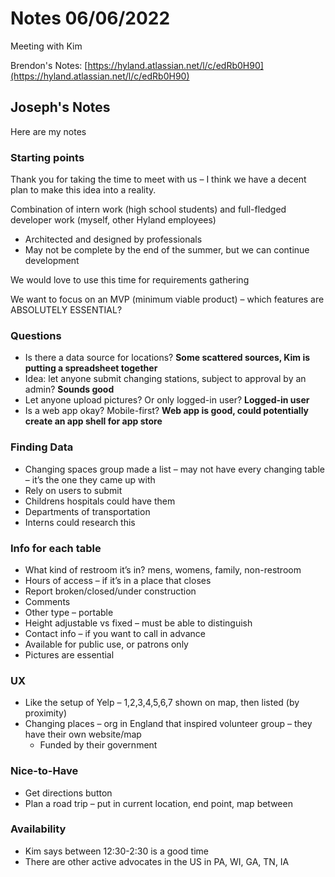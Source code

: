 # Notes 06/06/2022
Meeting with Kim

Brendon's Notes: [https://hyland.atlassian.net/l/c/edRb0H90](https://hyland.atlassian.net/l/c/edRb0H90)

## Joseph's Notes
Here are my notes

### Starting points
Thank you for taking the time to meet with us – I think we have a decent plan to make this idea into a reality.

Combination of intern work (high school students) and full-fledged developer work (myself, other Hyland employees)
-	Architected and designed by professionals
-	May not be complete by the end of the summer, but we can continue development

We would love to use this time for requirements gathering 

We want to focus on an MVP (minimum viable product) – which features are ABSOLUTELY ESSENTIAL?

### Questions
-	Is there a data source for locations? **Some scattered sources, Kim is putting a spreadsheet together**
-	Idea: let anyone submit changing stations, subject to approval by an admin? **Sounds good**
-	Let anyone upload pictures? Or only logged-in user? **Logged-in user**
-	Is a web app okay? Mobile-first? **Web app is good, could potentially create an app shell for app store**

### Finding Data
- Changing spaces group made a list – may not have every changing table – it’s the one they came up with
- Rely on users to submit
-	Childrens hospitals could have them
-	Departments of transportation
- Interns could research this

### Info for each table
- What kind of restroom it’s in? mens, womens, family, non-restroom
- Hours of access – if it’s in a place that closes
- Report broken/closed/under construction
- Comments
- Other type – portable
- Height adjustable vs fixed – must be able to distinguish
- Contact info – if you want to call in advance
- Available for public use, or patrons only
- Pictures are essential

### UX
- Like the setup of Yelp – 1,2,3,4,5,6,7 shown on map, then listed (by proximity)
- Changing places – org in England that inspired volunteer group – they have their own website/map
  -	Funded by their government

### Nice-to-Have
- Get directions button
- Plan a road trip – put in current location, end point, map between

### Availability
- Kim says between 12:30-2:30 is a good time
- There are other active advocates in the US in PA, WI, GA, TN, IA
